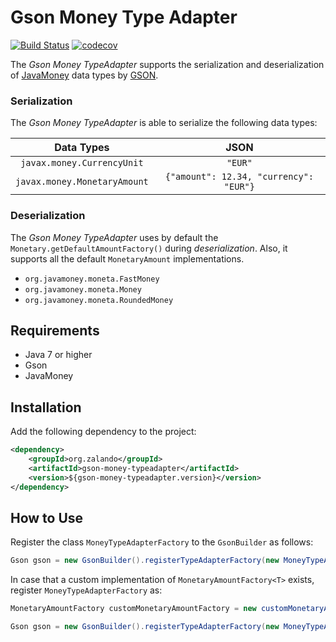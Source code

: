 # Gson Money Type Adapter

[![Build Status](https://travis-ci.org/zalando-incubator/gson-money-typeadapter.svg?branch=master)](https://travis-ci.org/zalando-incubator/gson-money-typeadapter)
[![codecov](https://codecov.io/gh/zalando-incubator/gson-money-typeadapter/branch/master/graph/badge.svg)](https://codecov.io/gh/zalando-incubator/gson-money-typeadapter)


The _Gson Money TypeAdapter_ supports the serialization and deserialization of [JavaMoney](https://github.com/JavaMoney) data types by [GSON](https://github.com/google/gson).

### Serialization

The _Gson Money TypeAdapter_ is able to serialize the following data types:

| Data Types | JSON |
|:-----------:|:------:|
|   `javax.money.CurrencyUnit` | `"EUR"`  |
|   `javax.money.MonetaryAmount` | `{"amount": 12.34, "currency": "EUR"}`  |


### Deserialization

The _Gson Money TypeAdapter_ uses by default the `Monetary.getDefaultAmountFactory()` during _deserialization_. Also,
 it supports all the default `MonetaryAmount` implementations.

- `org.javamoney.moneta.FastMoney`
- `org.javamoney.moneta.Money`
- `org.javamoney.moneta.RoundedMoney`

## Requirements
- Java 7 or higher
- Gson
- JavaMoney

## Installation

Add the following dependency to the project:

```xml
<dependency>
    <groupId>org.zalando</groupId>
    <artifactId>gson-money-typeadapter</artifactId>
    <version>${gson-money-typeadapter.version}</version>
</dependency>
```

## How to Use

Register the class `MoneyTypeAdapterFactory` to the `GsonBuilder` as follows:

```java
Gson gson = new GsonBuilder().registerTypeAdapterFactory(new MoneyTypeAdapterFactory()).create();
```

In case that a custom implementation of `MonetaryAmountFactory<T>` exists, register `MoneyTypeAdapterFactory` as:

```java
MonetaryAmountFactory customMonetaryAmountFactory = new customMonetaryAmountFactory();

Gson gson = new GsonBuilder().registerTypeAdapterFactory(new MoneyTypeAdapterFactory(customMonetaryAmountFactory)).create();
